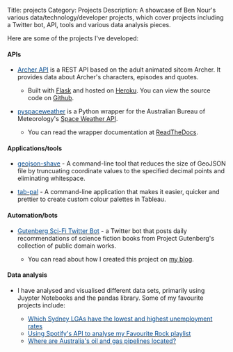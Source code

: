 Title: projects
Category: Projects
Description: A showcase of Ben Nour's various data/technology/developer projects, which cover projects including a Twitter bot, API, tools and various data analysis pieces.

<!-- Google tag (gtag.js) -->
<script async src="https://www.googletagmanager.com/gtag/js?id=G-TFP90633KX"></script>
<script>
  window.dataLayer = window.dataLayer || [];
  function gtag(){dataLayer.push(arguments);}
  gtag('js', new Date());

  gtag('config', 'G-TFP90633KX');
</script>

Here are some of the projects I've developed:

#### APIs

- [<span style="color:#00498F;">Archer API</span>](https://www.archerapi.com/) is a REST API based on the adult animated sitcom Archer. It provides data about Archer's characters,
episodes and quotes.

    - Built with [Flask](https://flask.palletsprojects.com/en/2.2.x/) and hosted on [Heroku](https://www.heroku.com/). You can view the source code on [Github](https://github.com/ben-n93/archer_api).

- [<span style="color:#00498F;">pyspaceweather</span>](https://github.com/ben-n93/pyspaceweather) is a Python wrapper for the Australian Bureau of Meteorology's [Space Weather API](https://sws-data.sws.bom.gov.au/).
    - You can read the wrapper documentation at [ReadTheDocs](https://py-spaceweather.readthedocs.io/en/latest/).

#### Applications/tools

- [<span style="color:#00498F;">geojson-shave</span>](https://github.com/ben-n93/geojson-shave) - A command-line tool that reduces the size of GeoJSON file by truncuating coordinate values to the specified decimal points and eliminating whitespace.

- [<span style="color:#00498F;">tab-pal</span>](https://github.com/ben-n93/tab-pal) - A command-line application that makes it easier, quicker and prettier to 
create custom colour palettes in Tableau.

#### Automation/bots

- [<span style="color:#00498F;">Gutenberg Sci-Fi Twitter Bot</span>](https://twitter.com/Gutenberg_SciFi) - a Twitter bot that posts daily recommendations of science fiction books from Project Gutenberg's collection of public domain works.

    - You can read about how I created this project on [my blog](https://ben-nour.com/how-i-created-a-twitter-bot-that-posts-about-science-fiction-books.html#how-i-created-a-twitter-bot-that-posts-about-science-fiction-books).

#### Data analysis

- I have analysed and visualised different data sets, primarily using Juypter Notebooks and the pandas library. Some of my favourite projects include:

    - [<span style="color:#00498F;">Which Sydney LGAs have the lowest and highest unemployment rates</span>](https://ben-nour.com/which-sydney-lgas-have-the-lowest-and-highest-unemployment-rates.html)
    - [<span style="color:#00498F;">Using Spotify's API to analyse my Favourite Rock playlist</span>](https://ben-nour.com/using-spotifys-api-to-analyse-my-favourite-rock-playlist.html)
    - [<span style="color:#00498F;">Where are Australia's oil and gas pipelines located?</span>](https://ben-nour.com/where-are-australias-oil-and-gas-pipelines-located.html)
